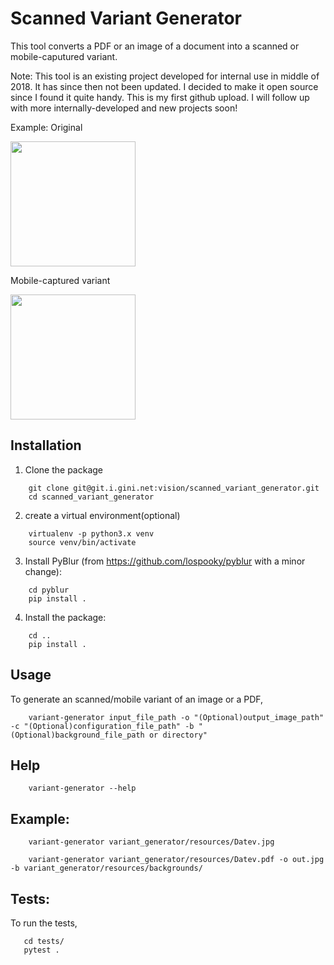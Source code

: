 # Scanned Variant Generator


This tool converts a PDF or an image of a document into a scanned or mobile-caputured variant.

Note: This tool is an existing project developed for internal use in middle of 2018. It has since then not been updated.
I decided to make it open source since I found it quite handy.
This is my first github upload. I will follow up with more internally-developed and new projects soon!

Example:
Original

<img src="https://github.com/waleedfarrukhgini/scanned_variant_generator/blob/master/variant_generator/resources/Datev.jpg" width="200">

Mobile-captured variant

<img src="https://github.com/waleedfarrukhgini/scanned_variant_generator/blob/master/sample_variant_output.jpg" width="200"> 

## Installation

1. Clone the package
```
    git clone git@git.i.gini.net:vision/scanned_variant_generator.git
    cd scanned_variant_generator
```
2. create a virtual environment(optional)
```
    virtualenv -p python3.x venv
    source venv/bin/activate
```
3. Install PyBlur (from https://github.com/lospooky/pyblur with a minor change):
```
    cd pyblur
    pip install .
```
4. Install the package:
```
    cd ..
    pip install .
```

## Usage

To generate an scanned/mobile variant of an image or a PDF,
```
    variant-generator input_file_path -o "(Optional)output_image_path" -c "(Optional)configuration_file_path" -b "(Optional)background_file_path or directory"
```
## Help
```
    variant-generator --help
```
## Example:
```
    variant-generator variant_generator/resources/Datev.jpg

    variant-generator variant_generator/resources/Datev.pdf -o out.jpg -b variant_generator/resources/backgrounds/
```

## Tests:

To run the tests,
```
   cd tests/
   pytest .
```
